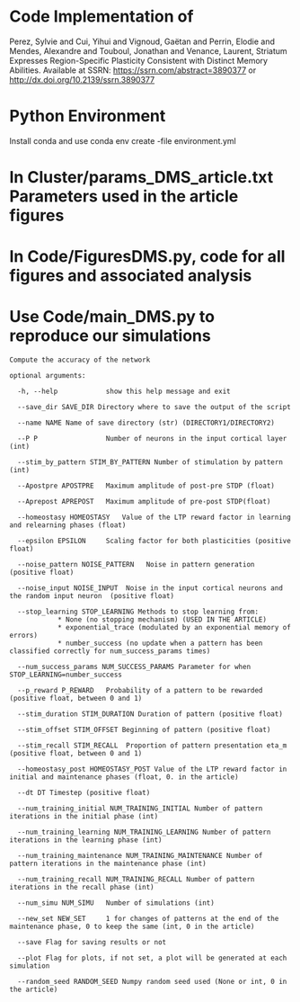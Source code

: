 # Code Implementation of 
Perez, Sylvie and Cui, Yihui and Vignoud, Gaëtan and Perrin, Elodie and Mendes, Alexandre and Touboul, Jonathan and Venance, Laurent, Striatum Expresses Region-Specific Plasticity Consistent with Distinct Memory Abilities. Available at SSRN: https://ssrn.com/abstract=3890377 or http://dx.doi.org/10.2139/ssrn.3890377

# Python Environment

Install conda and use
conda env create -file environment.yml

# In Cluster/params_DMS_article.txt Parameters used in the article figures

# In Code/FiguresDMS.py, code for all figures and associated analysis

# Use Code/main_DMS.py to reproduce our simulations

```
Compute the accuracy of the network

optional arguments:

  -h, --help            show this help message and exit
  
  --save_dir SAVE_DIR Directory where to save the output of the script

  --name NAME Name of save directory (str) (DIRECTORY1/DIRECTORY2)
  
  --P P                 Number of neurons in the input cortical layer (int)
  
  --stim_by_pattern STIM_BY_PATTERN Number of stimulation by pattern (int)

  --Apostpre APOSTPRE   Maximum amplitude of post-pre STDP (float)
  
  --Aprepost APREPOST   Maximum amplitude of pre-post STDP(float)
  
  --homeostasy HOMEOSTASY   Value of the LTP reward factor in learning and relearning phases (float)

  --epsilon EPSILON     Scaling factor for both plasticities (positive float)
  
  --noise_pattern NOISE_PATTERN   Noise in pattern generation (positive float)

  --noise_input NOISE_INPUT  Noise in the input cortical neurons and the random input neuron  (positive float)
    
  --stop_learning STOP_LEARNING Methods to stop learning from:
            * None (no stopping mechanism) (USED IN THE ARTICLE)
            * exponential_trace (modulated by an exponential memory of errors)
            * number_success (no update when a pattern has been classified correctly for num_success_params times)

  --num_success_params NUM_SUCCESS_PARAMS Parameter for when STOP_LEARNING=number_success

  --p_reward P_REWARD   Probability of a pattern to be rewarded (positive float, between 0 and 1)
  
  --stim_duration STIM_DURATION Duration of pattern (positive float)
  
  --stim_offset STIM_OFFSET Beginning of pattern (positive float)
  
  --stim_recall STIM_RECALL  Proportion of pattern presentation eta_m (positive float, between 0 and 1)
  
  --homeostasy_post HOMEOSTASY_POST Value of the LTP reward factor in initial and maintenance phases (float, 0. in the article)

  --dt DT Timestep (positive float)
  
  --num_training_initial NUM_TRAINING_INITIAL Number of pattern iterations in the initial phase (int)

  --num_training_learning NUM_TRAINING_LEARNING Number of pattern iterations in the learning phase (int)

  --num_training_maintenance NUM_TRAINING_MAINTENANCE Number of pattern iterations in the maintenance phase (int)

  --num_training_recall NUM_TRAINING_RECALL Number of pattern iterations in the recall phase (int)

  --num_simu NUM_SIMU   Number of simulations (int)
  
  --new_set NEW_SET     1 for changes of patterns at the end of the maintenance phase, 0 to keep the same (int, 0 in the article)
  
  --save Flag for saving results or not
  
  --plot Flag for plots, if not set, a plot will be generated at each simulation
  
  --random_seed RANDOM_SEED Numpy random seed used (None or int, 0 in the article)
```